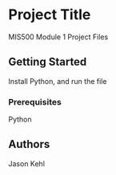 # Project Title
MIS500 Module 1 Project Files

## Getting Started
Install Python, and run the file

### Prerequisites
Python


## Authors
Jason Kehl

